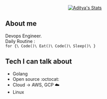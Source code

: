 <p align="center">
  <a href="https://github.com/puf17640" class="rich-diff-level-one">
    <img src="https://github-readme-stats.vercel.app/api?username=neo7337&title_color=333&text_color=777" alt="Aditya's Stats" >
  </a>
</p>

## About me

Devops Engineer.\
Daily Routine :\
`for {\
    Code()\
    Eat()\
    Code()\
    Sleep()\
}`

## Tech I can talk about

- Golang
- Open source :octocat:
- Cloud -> AWS, GCP :cloud:
- Linux